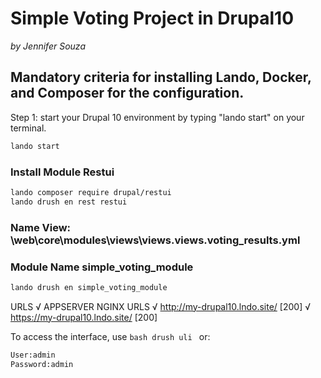 # Simple Voting Project in Drupal10
*by Jennifer Souza*

## Mandatory criteria for installing Lando, Docker, and Composer for the configuration.

Step 1: start your Drupal 10 environment by typing "lando start" on your terminal.

```bash
lando start
```

### Install Module Restui 

```bash
lando composer require drupal/restui
lando drush en rest restui
```

### Name View: \web\core\modules\views\views.views.voting_results.yml

### Module Name simple_voting_module
```bash
lando drush en simple_voting_module
```

URLS
√ APPSERVER NGINX URLS
√ http://my-drupal10.lndo.site/ [200]
√ https://my-drupal10.lndo.site/ [200]

To access the interface, use ```bash drush uli ``` or:
```bash
User:admin
Password:admin
```
